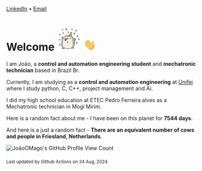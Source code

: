 [LinkedIn](https://www.linkedin.com/in/joão-pedro-gozzoli-b95641301/) &bull;
[Email](joaopedrogozzoli@gmail.com)

# Welcome <img src="happy.gif" height="64px" /> <img src="wave.gif" height="32px" />

I am João, a  **control and automation engineering student** and **mechatronic technician** based in Brazil Br.

Currently, I am studying as a **control and automation engineering** at [Unifei](https://unifei.edu.br) where I study python, C, C++, project management and Ai.

I did my high school education at ETEC Pedro Ferreira alves as a Mechatronic technician in Mogi Mirim.

Here is a random fact about me - I have been on this planet for **7544 days**.

And here is a just a random fact -  **There are an equivalent number of cows and people in Friesland, Netherlands**.

![JoãoOMago's GitHub Profile View Count](https://komarev.com/ghpvc/?username=JoaoOMago)

<sub>Last updated by Github Actions on 24 Aug, 2024.</sub>
